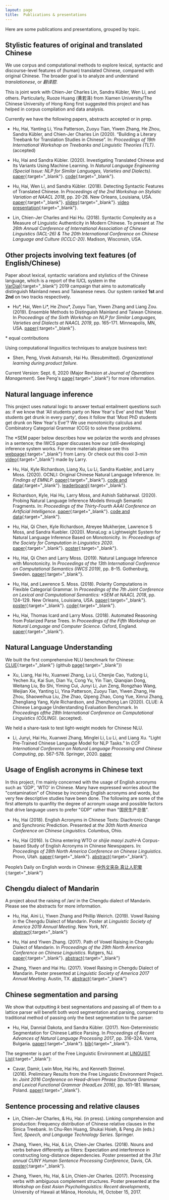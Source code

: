 ```yaml
---
layout: page
title:  Publications & presentations
---
```


Here are some publications and presentations, grouped by topic.

## Stylistic features of original and translated Chinese

We use corpus and computational methods to explore lexical, syntactic and discourse-level features of (human) translated Chinese, compared with original Chinese. The broader goal is to analyze and understand *translationese*, or *翻译腔*. 

This is joint work with Chien-Jer Charles Lin, Sandra Kübler, Wen Li, and others. Particularly, Ruoze Huang (黄若泽) from Xiamen University/The Chinese University of Hong Kong first suggested this project and has helped in corpus compilation and data analysis. 

Currently we have the following papers, abstracts accepted or in prep.

- Hu, Hai, Yanting Li, Yina Patterson, Zuoyu Tian, Yiwen Zhang, He Zhou, Sandra Kübler, and Chien-Jer Charles Lin (2020). “Building a Literary Treebank for  Translation Studies in Chinese”. In: *Proceedings of 19th International Workshop on Treebanks and Linguistic Theories (TLT)*. (accepted)

- Hu, Hai and Sandra Kübler. (2020). Investigating Translated Chinese and Its Variants Using Machine Learning. In *Natural Language Engineering (Special Issue: NLP for Similar Languages, Varieties and Dialects)*. [paper](http://dx.doi.org/10.1017/S1351324920000182){:target="_blank"}. [code](https://github.com/huhailinguist/translationese){:target="_blank"}.

- Hu, Hai, Wen Li, and Sandra Kübler. (2018). Detecting Syntactic Features of Translated Chinese. In *Proceedings of the 2nd Workshop on Stylistic Variation at NAACL 2018*, pp. 20-28. New Orleans, Louisiana, USA. [paper](http://www.aclweb.org/anthology/W18-1603){:target="_blank"}. [slides](https://huhailinguist.github.io/projects/presentation_naacl_workshop_final.pdf){:target="_blank"}. [video presentation](https://www.youtube.com/watch?v=Q1WgnwIvVZE){:target="_blank"}.

- Lin, Chien-Jer Charles and Hai Hu. (2018). Syntactic Complexity as a Measure of Linguistic Authenticity in Modern Chinese. To present at *The 26th Annual Conference of International Association of Chinese Linguistics (IACL-26) & The 20th International Conference on Chinese Language and Culture (ICCLC-20)*. Madison, Wisconsin, USA.

## Other projects involving text features (of English/Chinese)

Paper about lexical, syntactic variations and stylistics of the Chinese language, which is a report of the IUCL system in the [VarDial](https://sites.google.com/view/vardial2019/campaign?authuser=0){:target="_blank"} 2019 campaign that aims to automatically distinguish Mainland news and Taiwanese news. Our system ranked **1st** and **2nd** on two tracks respectively. 

- Hu\*, Hai, Wen Li\*, He Zhou\*, Zuoyu Tian, Yiwen Zhang and Liang Zou. (2019). Ensemble Methods to Distinguish Mainland and Taiwan Chinese. In *Proceedings of the Sixth Workshop on NLP for Similar Languages, Varieties and Dialects at NAACL 2019*, pp. 165–171. Minneapolis, MN, USA. [paper](http://web.science.mq.edu.au/~smalmasi/vardial6/pdf/W19-1417.pdf){:target="_blank"}.

\* equal contributions

Using computational lingusitics techniques to analyze business text: 

- Shen, Peng, Vivek Astvansh, Hai Hu. (Resubmitted). *Organizational learning during product failure*.

Current Version: Sept. 6, 2020 (Major Revision at *Journal of Operations Management*). See Peng's [page](https://sites.google.com/view/pengshen/research){:target="_blank"} for more information. 


## Natural language inference

This project uses natural logic to answer textual entailment questions such as: if we know that 'All students party on New Year's Eve' and that 'Most students get drunk in every party', does it follow that 'Most PhD students get drunk on New Year's Eve'? We use monotonicity calculus and Combinatory Categorial Grammar (CCG) to solve these problems. 

The \*SEM paper below describes how we polarize the words and phrases in a sentence; the IWCS paper discusses how our (still-developing) inference system works. For more materials please see this [webpage](https://logicforlanguage.blogspot.com/){:target="_blank"} from Larry. Or check out this cool 3-min [video](https://www.youtube.com/watch?v=-zBPHuBGZAE&feature=youtu.be){:target="_blank"} made by Larry.

- Hu, Hai, Kyle Richardson, Liang Xu, Lu Li, Sandra Kuebler, and Larry Moss. (2020). OCNLI: Original Chinese Natural Language Inference. In: *Findings of EMNLP*. [paper](https://arxiv.org/abs/2010.05444){:target="_blank"}. [code and data](https://github.com/CLUEbenchmark/OCNLI){:target="_blank"}. [leaderboard](https://www.cluebenchmarks.com/nli.html){:target="_blank"}.

- Richardson, Kyle, Hai Hu, Larry Moss, and Ashish Sabharwal. (2020). Probing Natural Language Inference Models through Semantic Fragments. In: *Proceedings of the Thirty-Fourth AAAI Conference on Artificial Intelligence*. [paper](https://arxiv.org/abs/1909.07521){:target="_blank"}. [code and data](https://github.com/yakazimir/semantic_fragments){:target="_blank"}.

- Hu, Hai, Qi Chen, Kyle Richardson, Atreyee Mukherjee, Lawrence S Moss, and Sandra Kuebler. (2020). MonaLog: a Lightweight System for Natural Language Inference Based on Monotonicity. In: *Proceedings of the Society for Computation in Linguistics 2020*. [paper](https://scholarworks.umass.edu/scil/vol3/iss1/31/){:target="_blank"}. [poster](https://huhailinguist.github.io/projects/monalog_poster.pdf){:target="_blank"}.

- Hu, Hai, Qi Chen and Larry Moss. (2019). Natural Language Inference with Monotonicity. In *Proceedings of the 13th International Conference on Computational Semantics (IWCS 2019)*, pp. 8–15. Gothenburg, Sweden. [paper](https://www.aclweb.org/anthology/W19-0502){:target="_blank"}.

- Hu, Hai, and Lawrence S. Moss. (2018). Polarity Computations in Flexible Categorial Grammar. In *Proceedings of the 7th Joint Conference on Lexical and Computational Semantics: \*SEM at NAACL 2018*, pp. 124–129. New Orleans, Louisiana, USA. [paper](http://aclweb.org/anthology/S18-2015){:target="_blank"}. [poster](https://huhailinguist.github.io/projects/starSemPoster.pdf){:target="_blank"}. [code](https://github.com/huhailinguist/ccg2mono){:target="_blank"}.

- Hu, Hai, Thomas Icard and Larry Moss. (2018). Automated Reasoning from Polarized Parse Trees. In *Proceedings of the Fifth Workshop on Natural Language and Computer Science*. Oxford, England. [paper](https://easychair.org/publications/preprint/xJmn){:target="_blank"}.

## Natural Language Understanding

We built the first comprehensive NLU benchmark for Chinese: [CLUE](https://www.cluebenchmarks.com/){:target="_blank"} (github [page](https://github.com/CLUEbenchmark/CLUE){:target="_blank"})

- Xu, Liang, Hai Hu, Xuanwei Zhang, Lu Li, Chenjie Cao, Yudong Li, Yechen Xu, Kai Sun, Dian Yu, Cong Yu, Yin Tian, Qianqian Dong, Weitang Liu, Bo Shi, Yiming Cui, Junyi Li, Jun Zeng, Rongzhao Wang, Weijian Xie, Yanting Li, Yina Patterson, Zuoyu Tian, Yiwen Zhang, He Zhou, Shaoweihua Liu, Zhe Zhao, Qipeng Zhao, Cong Yue, Xinrui Zhang, Zhengliang Yang, Kyle Richardson, and Zhenzhong Lan (2020). CLUE: A Chinese Language Understanding Evaluation Benchmark. In *Proceedings ofthe 28th International Conference on Computational Linguistics (COLING)*. (accepted).

We held a share-task to test light-weight models for Chinese NLU.

- Li, Junyi, Hai Hu, Xuanwei Zhang, Minglei Li, Lu Li, and Liang Xu. "Light Pre-Trained Chinese Language Model for NLP Tasks." In *CCF International Conference on Natural Language Processing and Chinese Computing*, pp. 567-578. Springer, 2020. [paper](https://link.springer.com/chapter/10.1007/978-3-030-60457-8_47)

## Usage of English acronyms in Chinese text

In this project, I'm mainly concerned with the usage of English acronyms such as 'GDP', 'WTO' in Chinese. Many have expressed worries about the "contamination" of Chinese by incoming English acronyms and words, but very few descriptive studies have been done. The following are some of the first attempts to quanfity the degree of acronym usage and possible factors that drive language users to prefer "GDP" rather than "国民生产总值".

- Hu, Hai (2018). English Acronyms in Chinese Texts: Diachronic Change and Synchronic Prediction. Presented at *the 30th North America Conference on Chinese Linguistics*. Columbus, Ohio.

- Hu, Hai (2016). Is China entering WTO or *shijie maoyi zuzhi*–A Corpus-based Study of English Acronyms in Chinese Newspapers. In: *Proceedings of 28th North America Conference on Chinese Linguistics*. Provo, Utah. [paper](https://arxiv.org/abs/1711.06895){:target="_blank"}. [abstract](2016_naccl_abstract_hai-hu.pdf){:target="_blank"}.

People’s Daily on English words in Chinese: [中外文夹杂 真让人犯晕](http://paper.people.com.cn/rmrb/html/2017-03/20/nw.D110000renmrb_20170320_7-01.htm){:target="_blank"}

## Chengdu dialect of Mandarin

A project about the raising of /an/ in the Chengdu dialect of Mandarin. Please see the abstracts for more information. 

- Hu, Hai, Aini Li, Yiwen Zhang and Phillip Weirich. (2019). Vowel Raising in the Chengdu Dialect of Mandarin. Poster at *Linguistic Society of America 2019 Annual Meeting*. New York, NY. [abstract](https://www.linguisticsociety.org/abstract/vowel-raising-chengdu-dialect-mandarin-0){:target="_blank"}

- Hu, Hai and Yiwen Zhang. (2017). Path of Vowel Raising in Chengdu Dialect of Mandarin. In *Proceedings of the 29th North America Conference on Chinese Linguistics*. Rutgers, NJ. [paper](https://naccl.osu.edu/sites/naccl.osu.edu/files/29-Hu%26Zhang-p.481-498.pdf){:target="_blank"}. [abstract](NACCL29_Hu_IndianaUniv.pdf){:target="_blank"}

- Zhang, Yiwen and Hai Hu. (2017). Vowel Raising in Chengdu Dialect of Mandarin. Poster presented at *Linguistic Society of America 2017 Annual Meeting*. Austin, TX. [abstract](http://www.linguisticsociety.org/abstract/vowel-raising-chengdu-dialect-mandarin){:target="_blank"}

## Chinese segmentation and parsing

We show that outputting _k_ best segmentations and passing all of them to a lattice parser will benefit both word segmentation and parsing, compared to traditional method of passing only the best segmentation to the parser:

- Hu, Hai, Dannial Dakota, and Sandra Kübler. (2017). Non-Deterministic Segmentation for Chinese Lattice Parsing. In *Proceedings of Recent Advances of Natural Language Processing 2017*, pp. 316–324. Varna, Bulgaria. [paper](http://acl-bg.org/proceedings/2017/RANLP%202017/pdf/RANLP043.pdf){:target="_blank"}. [bib](ranlp2017.bib.txt){:target="_blank"}.

The segmenter is part of the Free Linguistic Environment at [LINGUIST List](https://www.linguistlist.org/){:target="_blank"}:

- Cavar, Damir, Lwin Moe, Hai Hu, and Kenneth Steimel. (2016). Preliminary Results from the Free Linguistic Environment Project. In: *Joint 2016 Conference on Head-driven Phrase Structure Grammar and Lexical Functional Grammar (HeadLex 2016)*, pp. 161–181. Warsaw, Poland. [paper](http://web.stanford.edu/group/cslipublications/cslipublications/HPSG/2016/headlex2016-cmhs.pdf){:target="_blank"}.

## Sentence processing and relative clauses

- Lin, Chien-Jer Charles, & Hu, Hai. (in press). Linking comprehension and production: Frequency distribution of Chinese relative clauses in the Sinica Treebank. In Chu-Ren Huang, Shukai Hsieh, & Peng Jin (eds.) *Text, Speech, and Language Technology Series*. Springer.

- Zhang, Yiwen, Hu, Hai, & Lin, Chien-Jer Charles. (2018). Nouns and verbs behave differently as fillers: Expectation and interference in constructing long-distance dependencies. Poster presented at the *31st annual CUNY Human Sentence Processing Conference*, Davis, CA. [poster](https://huhailinguist.github.io/projects/2018_zhang_hu_lin_cuny_poster_final.pdf){:target="_blank"}.

- Zhang, Yiwen, Hu, Hai, & Lin, Chien-Jer Charles. (2017). Processing verbs with ambiguous complement structures. Poster presented at the *Workshop on East Asian Psycholinguistics: Recent developments*, University of Hawaii at Mānoa, Honolulu, HI, October 15, 2017.
